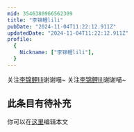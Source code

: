 ```yaml
---
mid: 3546380966562309
title: "李锦鲤lili"
pubDate: "2024-11-04T11:22:12.911Z"
updatedDate: "2024-11-04T11:22:12.911Z"
profile:
  {
    Nickname: ["李锦鲤lili"],
  }
---
```


关注[李锦鲤lili](https://space.bilibili.com/3546380966562309)谢谢喵~ 关注[李锦鲤lili](https://space.bilibili.com/3546380966562309)谢谢喵~

## 此条目有待补充
你可以在[这里](https://github.com/Yuhanawa/VTuber.ICU-Content/edit/master/v/李锦鲤lili/index.md)编辑本文
